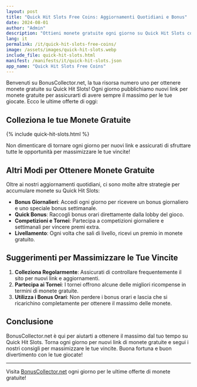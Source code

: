 ```yaml
---
layout: post
title: "Quick Hit Slots Free Coins: Aggiornamenti Quotidiani e Bonus"
date: 2024-08-01
author: "Admin"
description: "Ottieni monete gratuite ogni giorno su Quick Hit Slots con i nostri link aggiornati quotidianamente."
lang: it
permalink: /it/quick-hit-slots-free-coins/
image: /assets/images/quick-hit-slots.webp
include_file: quick-hit-slots.html
manifest: /manifests/it/quick-hit-slots.json
app_name: "Quick Hit Slots Free Coins"
---
```


Benvenuti su BonusCollector.net, la tua risorsa numero uno per ottenere monete gratuite su Quick Hit Slots! Ogni giorno pubblichiamo nuovi link per monete gratuite per assicurarti di avere sempre il massimo per le tue giocate. Ecco le ultime offerte di oggi:

## Colleziona le tue Monete Gratuite

{% include quick-hit-slots.html %}

Non dimenticare di tornare ogni giorno per nuovi link e assicurati di sfruttare tutte le opportunità per massimizzare le tue vincite!

## Altri Modi per Ottenere Monete Gratuite

Oltre ai nostri aggiornamenti quotidiani, ci sono molte altre strategie per accumulare monete su Quick Hit Slots:

- **Bonus Giornalieri**: Accedi ogni giorno per ricevere un bonus giornaliero e uno speciale bonus settimanale.
- **Quick Bonus**: Raccogli bonus orari direttamente dalla lobby del gioco.
- **Competizioni e Tornei**: Partecipa a competizioni giornaliere e settimanali per vincere premi extra.
- **Livellamento**: Ogni volta che sali di livello, ricevi un premio in monete gratuito.

## Suggerimenti per Massimizzare le Tue Vincite

1. **Colleziona Regolarmente**: Assicurati di controllare frequentemente il sito per nuovi link e aggiornamenti.
2. **Partecipa ai Tornei**: I tornei offrono alcune delle migliori ricompense in termini di monete gratuite.
3. **Utilizza i Bonus Orari**: Non perdere i bonus orari e lascia che si ricarichino completamente per ottenere il massimo delle monete.

## Conclusione

BonusCollector.net è qui per aiutarti a ottenere il massimo dal tuo tempo su Quick Hit Slots. Torna ogni giorno per nuovi link di monete gratuite e segui i nostri consigli per massimizzare le tue vincite. Buona fortuna e buon divertimento con le tue giocate!

---

Visita [BonusCollector.net](https://bonuscollector.net/it/) ogni giorno per le ultime offerte di monete gratuite!